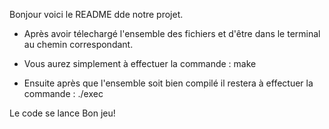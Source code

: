 Bonjour voici le README dde notre projet.


- Après avoir télechargé l'ensemble des fichiers et d'être dans le terminal au chemin correspondant.

- Vous aurez simplement à effectuer la commande : make
- Ensuite après que l'ensemble soit bien compilé il restera à effectuer la commande : ./exec

Le code se lance Bon jeu!
